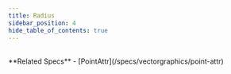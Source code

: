 ```yaml
---
title: Radius
sidebar_position: 4
hide_table_of_contents: true
---
```


<DarumaPlayer src='https://raw.githubusercontent.com/verygoodgraphics/resource/main/feature/geometry__daruma/geometry__radius.daruma' />

<br />
**Related Specs**
- [PointAttr](/specs/vectorgraphics/point-attr)
